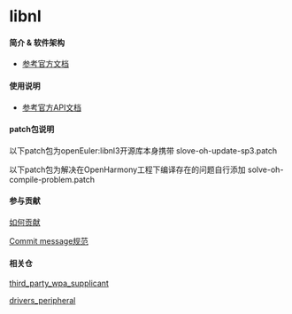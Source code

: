 # libnl

#### 简介 & 软件架构

- [参考官方文档](https://www.infradead.org/~tgr/libnl/)

#### 使用说明

- [参考官方API文档](https://www.infradead.org/~tgr/libnl/doc/api/group__cb.html)

#### patch包说明

以下patch包为openEuler:libnl3开源库本身携带
slove-oh-update-sp3.patch

以下patch包为解决在OpenHarmony工程下编译存在的问题自行添加
solve-oh-compile-problem.patch

#### 参与贡献

[如何贡献](https://gitee.com/openharmony/docs/blob/HEAD/zh-cn/contribute/参与贡献.md)

[Commit message规范](https://gitee.com/openharmony/device_qemu/wikis/Commit%20message%E8%A7%84%E8%8C%83)


#### 相关仓

[third_party_wpa_supplicant](https://gitee.com/openharmony/third_party_wpa_supplicant)

[drivers_peripheral](https://gitee.com/openharmony/drivers_peripheral)

